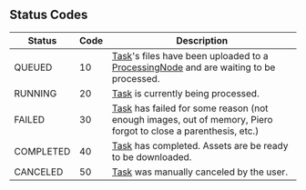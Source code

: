 ## Status Codes

Status | Code | Description
----- | ---- | -----------
QUEUED | 10 | [Task](#task)'s files have been uploaded to a [ProcessingNode](#processingnode) and are waiting to be processed.
RUNNING | 20 | [Task](#task) is currently being processed.
FAILED | 30 | [Task](#task) has failed for some reason (not enough images, out of memory, Piero forgot to close a parenthesis, etc.)
COMPLETED | 40 | [Task](#task) has completed. Assets are be ready to be downloaded.
CANCELED | 50 | [Task](#task) was manually canceled by the user.
